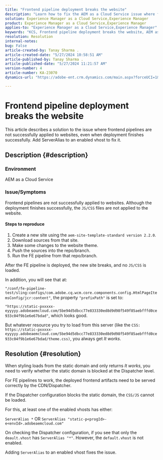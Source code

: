 ```yaml
---
title: "Frontend pipeline deployment breaks the website"
description: "Learn how to fix the AEM as a Cloud Service issue where frontend pipeline deployment breaks the website. Add ServerAlias to an enabled vhost."
solution: Experience Manager as a Cloud Service,Experience Manager
product: Experience Manager as a Cloud Service,Experience Manager
applies-to: "Experience Manager as a Cloud Service,Experience Manager"
keywords: "KCS, Frontend pipeline deployment breaks the website, AEM as a Cloud Service, js/css files are not applied"
resolution: Resolution
internal-notes: 
bug: False
article-created-by: Tanay Sharma .
article-created-date: "5/27/2024 10:58:51 AM"
article-published-by: Tanay Sharma .
article-published-date: "5/27/2024 11:21:57 AM"
version-number: 4
article-number: KA-23070
dynamics-url: "https://adobe-ent.crm.dynamics.com/main.aspx?forceUCI=1&pagetype=entityrecord&etn=knowledgearticle&id=6af66914-181c-ef11-840b-6045bd006b25"

---
```

# Frontend pipeline deployment breaks the website


This article describes a solution to the issue where frontend pipelines are not successfully applied to websites, even when deployment finishes successfully. Add ServerAlias to an enabled vhost to fix it.



## Description {#description}


### Environment

AEM as a Cloud Service

### Issue/Symptoms

Frontend pipelines are not successfully applied to websites. Although the deployment finishes successfully, the `JS/CSS` files are not applied to the website.

#### Steps to reproduce

1. Create a new site using the `aem-site-template-standard version 2.2.0`.
2. Download sources from that site.
3. Make some changes to the website theme.
4. Push the sources into the repo/branch.
5. Run the FE pipeline from that repo/branch.


After the FE pipeline is deployed, the new site breaks, and no `JS/CSS` is loaded.

In addition, you will see that at:

`"/conf/fe-pipeline-test/sling:configs/com.adobe.cq.wcm.core.components.config.HtmlPageItemsConfig/jcr:content"`, the property `"prefixPath"` is set to:

`"https://static-pxxxxx-eyyyyy.adobeaemcloud.com/5be94d5dbcc77e833330ed8d9d98f549f85aebfffd0ce933c04f9b1e6e67bdad"`, which looks good.

But whatever resource you try to load from this server (like the `CSS: https://static-pxxxxx-eyyyyy.adobeaemcloud.com/5be94d5dbcc77e833330ed8d9d98f549f85aebfffd0ce933c04f9b1e6e67bdad/theme.css)`, you always get *It works*.


## Resolution {#resolution}


When styling loads from the static domain and only returns *It works*, you need to verify whether the static domain is blocked at the Dispatcher level.

For FE pipelines to work, the deployed frontend artifacts need to be served correctly by the CDN/Dispatcher.

If the Dispatcher configuration blocks the static domain, the `CSS/JS` cannot be loaded.

For this, at least one of the enabled vhosts has either:

`ServerAlias *`
OR
`ServerAlias "static-p<progId>-e<envId>.adobeaemcloud.com"`

On checking the Dispatcher configuration, if you see that only the `deault.vhost` has `ServerAlias "*"`. However, the `default.vhost` is not enabled.

Adding `ServerAlias` to an enabled vhost fixes the issue.
